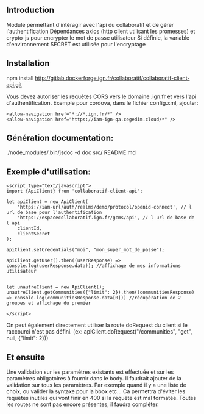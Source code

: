 ## Introduction

Module permettant d'intéragir avec l'api du collaboratif et de gérer l'authentification
Dépendances axios (http client utilisant les promesses) et crypto-js pour encrypter le mot de passe utilisateur
Si définie, la variable d'environnement SECRET est utilisée pour l'encryptage

## Installation

npm install http://gitlab.dockerforge.ign.fr/collaboratif/collaboratif-client-api.git

Vous devez autoriser les requêtes CORS vers le domaine .ign.fr et vers l'api d'authentification. Exemple pour cordova, dans le fichier config.xml, ajouter:

```
<allow-navigation href="*://*.ign.fr/*" />
<allow-navigation href="https://iam-ign-qa.cegedim.cloud/*" />
```

## Génération documentation:

./node_modules/.bin/jsdoc -d doc src/ README.md

## Exemple d'utilisation:

```
<script type="text/javascript">
import {ApiClient} from 'collaboratif-client-api';

let apiClient = new ApiClient(
    'https://iam-url/auth/realms/demo/protocol/openid-connect', // l url de base pour l'authentification
    'https://espacecollaboratif.ign.fr/gcms/api', // l url de base de l api
    clientId,
    clientSecret
);

apiClient.setCredentials("moi", "mon_super_mot_de_passe");

apiClient.getUser().then((userResponse) => console.log(userResponse.data)); //affichage de mes informations utilisateur


let unautreClient = new ApiClient();
unautreClient.getCommunities({"limit": 2}).then((communitiesResponse) => console.log(communitiesResponse.data[0])) //récupération de 2 groupes et affichage du premier

</script>
```

On peut également directement utiliser la route doRequest du client si le raccourci n'est pas défini. (ex: apiClient.doRequest("/communities", "get", null, {"limit": 2}))

## Et ensuite

Une validation sur les paramètres existants est effectuée et sur les paramètres obligatoires à fournir dans le body. Il faudrait ajouter de la validation sur tous les paramètres. Par exemple quand il y a une liste de choix, ou valider la syntaxe pour la bbox etc... Ca permettra d'éviter les requêtes inutiles qui vont finir en 400 si la requête est mal formatée.
Toutes les routes ne sont pas encore présentes, il faudra compléter.